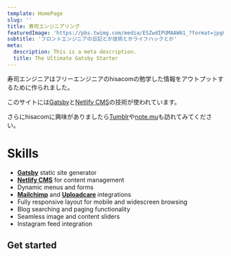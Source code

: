 ```yaml
---
template: HomePage
slug: ''
title: 寿司エンジニアリング
featuredImage: 'https://pbs.twimg.com/media/ESZwdIPUMAAW61_?format=jpg&name=medium'
subtitle: 'フロントエンジニアの日記とか技術とかライフハックとか'
meta:
  description: This is a meta description.
  title: The Ultimate Gatsby Starter
---
```

寿司エンジニアはフリーエンジニアのhisacomの勉学した情報をアウトプットするために作られました。

このサイトには[Gatsby](https://gatsbyjs.org)と[Netlify CMS](https://netlifycms.org)の技術が使われています。

さらにhisacomに興味がありましたら[Tumblr](https://the-book-dog.tumblr.com)や[note.mu](https://note.com/hisapnam)も訪れてみてください。

# Skills

* **[Gatsby](https://gatsbyjs.org)** static site generator
* **[Netlify CMS](https://github.com/netlify/netlify-cms)** for content management
* Dynamic menus and forms
* **[Mailchimp](http://mailchimp.com)** and **[Uploadcare](https://uploadcare.com)** integrations
* Fully responsive layout for mobile and widescreen browsing
* Blog searching and paging functionality
* Seamless image and content sliders
* Instagram feed integration

## Get started
